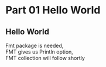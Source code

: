 # Part 01 Hello World



## Hello World
Fmt package is needed, <br>
FMT gives us Println option, <br>
FMT collection will follow shortly
